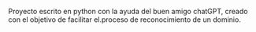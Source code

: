 Proyecto escrito en python con la ayuda del buen amigo chatGPT, creado con el objetivo de facilitar el.proceso de reconocimiento de un dominio.
